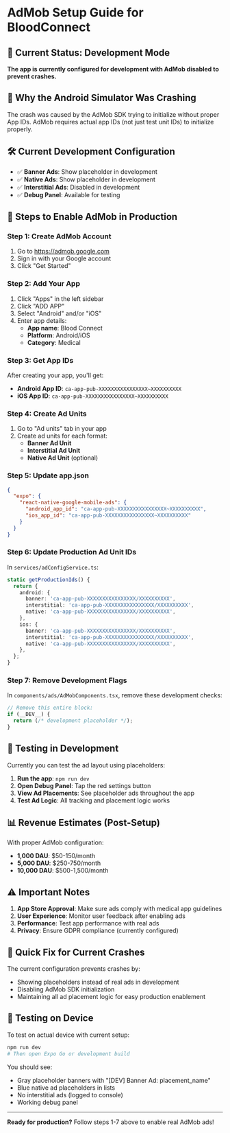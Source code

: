 # AdMob Setup Guide for BloodConnect

## 🚨 Current Status: Development Mode

**The app is currently configured for development with AdMob disabled to prevent crashes.**

## 📱 Why the Android Simulator Was Crashing

The crash was caused by the AdMob SDK trying to initialize without proper App IDs. AdMob requires actual app IDs (not just test unit IDs) to initialize properly.

## 🛠 Current Development Configuration

- ✅ **Banner Ads**: Show placeholder in development
- ✅ **Native Ads**: Show placeholder in development
- ✅ **Interstitial Ads**: Disabled in development
- ✅ **Debug Panel**: Available for testing

## 🚀 Steps to Enable AdMob in Production

### Step 1: Create AdMob Account

1. Go to https://admob.google.com
2. Sign in with your Google account
3. Click "Get Started"

### Step 2: Add Your App

1. Click "Apps" in the left sidebar
2. Click "ADD APP"
3. Select "Android" and/or "iOS"
4. Enter app details:
   - **App name**: Blood Connect
   - **Platform**: Android/iOS
   - **Category**: Medical

### Step 3: Get App IDs

After creating your app, you'll get:

- **Android App ID**: `ca-app-pub-XXXXXXXXXXXXXXXX~XXXXXXXXXX`
- **iOS App ID**: `ca-app-pub-XXXXXXXXXXXXXXXX~XXXXXXXXXX`

### Step 4: Create Ad Units

1. Go to "Ad units" tab in your app
2. Create ad units for each format:
   - **Banner Ad Unit**
   - **Interstitial Ad Unit**
   - **Native Ad Unit** (optional)

### Step 5: Update app.json

```json
{
  "expo": {
    "react-native-google-mobile-ads": {
      "android_app_id": "ca-app-pub-XXXXXXXXXXXXXXXX~XXXXXXXXXX",
      "ios_app_id": "ca-app-pub-XXXXXXXXXXXXXXXX~XXXXXXXXXX"
    }
  }
}
```

### Step 6: Update Production Ad Unit IDs

In `services/adConfigService.ts`:

```typescript
static getProductionIds() {
  return {
    android: {
      banner: 'ca-app-pub-XXXXXXXXXXXXXXXX/XXXXXXXXXX',
      interstitial: 'ca-app-pub-XXXXXXXXXXXXXXXX/XXXXXXXXXX',
      native: 'ca-app-pub-XXXXXXXXXXXXXXXX/XXXXXXXXXX',
    },
    ios: {
      banner: 'ca-app-pub-XXXXXXXXXXXXXXXX/XXXXXXXXXX',
      interstitial: 'ca-app-pub-XXXXXXXXXXXXXXXX/XXXXXXXXXX',
      native: 'ca-app-pub-XXXXXXXXXXXXXXXX/XXXXXXXXXX',
    },
  };
}
```

### Step 7: Remove Development Flags

In `components/ads/AdMobComponents.tsx`, remove these development checks:

```typescript
// Remove this entire block:
if (__DEV__) {
  return (/* development placeholder */);
}
```

## 🧪 Testing in Development

Currently you can test the ad layout using placeholders:

1. **Run the app**: `npm run dev`
2. **Open Debug Panel**: Tap the red settings button
3. **View Ad Placements**: See placeholder ads throughout the app
4. **Test Ad Logic**: All tracking and placement logic works

## 📊 Revenue Estimates (Post-Setup)

With proper AdMob configuration:

- **1,000 DAU**: $50-150/month
- **5,000 DAU**: $250-750/month
- **10,000 DAU**: $500-1,500/month

## ⚠️ Important Notes

1. **App Store Approval**: Make sure ads comply with medical app guidelines
2. **User Experience**: Monitor user feedback after enabling ads
3. **Performance**: Test app performance with real ads
4. **Privacy**: Ensure GDPR compliance (currently configured)

## 🔧 Quick Fix for Current Crashes

The current configuration prevents crashes by:

- Showing placeholders instead of real ads in development
- Disabling AdMob SDK initialization
- Maintaining all ad placement logic for easy production enablement

## 📱 Testing on Device

To test on actual device with current setup:

```bash
npm run dev
# Then open Expo Go or development build
```

You should see:

- Gray placeholder banners with "[DEV] Banner Ad: placement_name"
- Blue native ad placeholders in lists
- No interstitial ads (logged to console)
- Working debug panel

---

**Ready for production?** Follow steps 1-7 above to enable real AdMob ads!
